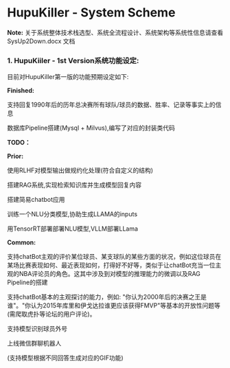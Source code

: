# HupuKiller - System Scheme

**Note:** 关于系统整体技术栈选型、系统全流程设计、系统架构等系统性信息请查看 SysUp2Down.docx 文档

### 1. HupuKiiler - 1st Version系统功能设定:

目前对HupuKiller第一版的功能预期设定如下:

**Finished:**

支持回复1990年后的历年总决赛所有球队/球员的数据、胜率、记录等事实上的信息

数据库Pipeline搭建(Mysql + Milvus),编写了对应的封装类代码

**TODO：**

**Prior:**

使用RLHF对模型输出做规约化处理(符合自定义的结构)  

搭建RAG系统,实现检索知识库并生成模型回复内容

搭建简易chatbot应用

训练一个NLU分类模型,协助生成LLAMA的inputs

用TensorRT部署部署NLU模型,VLLM部署LLama

**Common:**

支持chatBot主观的评价某位球员、某支球队的某些方面的状况，例如这位球员在某场比赛表现如何、最近表现如何，打得好不好等，类似于让chatBot充当一位主观的NBA评论员的角色。这其中涉及到对模型的推理能力的微调以及RAG Pipeline的搭建

支持chatBot基本的主观探讨的能力，例如: "你认为2000年后的决赛之王是谁"。"你认为2015年库里和伊戈达拉谁更应该获得FMVP"等基本的开放性问题等(需爬取虎扑等论坛的用户评论)。

支持模型识别球员外号

上线微信群聊机器人

(支持模型根据不同回答生成对应的GIF功能)
